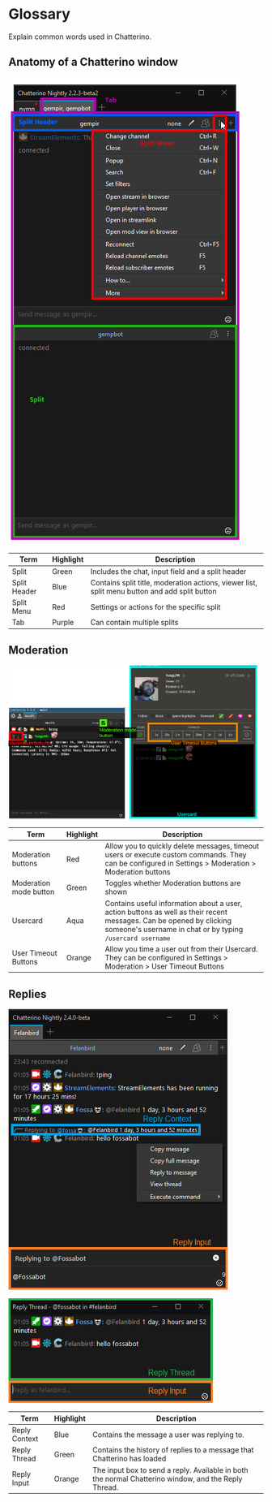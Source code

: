 # Glossary

Explain common words used in Chatterino.

## Anatomy of a Chatterino window

![overview](images/glossary/overview.png)

| Term         | Highlight | Description                                                                                   |
| ------------ | --------- | --------------------------------------------------------------------------------------------- |
| Split        | Green     | Includes the chat, input field and a split header                                             |
| Split Header | Blue      | Contains split title, moderation actions, viewer list, split menu button and add split button |
| Split Menu   | Red       | Settings or actions for the specific split                                                    |
| Tab          | Purple    | Can contain multiple splits                                                                   |

## Moderation

![moderation](images/glossary/moderation.png)

| Term                   | Highlight | Description                                                                                                                                                                       |
| ---------------------- | --------- | --------------------------------------------------------------------------------------------------------------------------------------------------------------------------------- |
| Moderation buttons     | Red       | Allow you to quickly delete messages, timeout users or execute custom commands. They can be configured in Settings > Moderation > Moderation buttons                              |
| Moderation mode button | Green     | Toggles whether Moderation buttons are shown                                                                                                                                      |
| Usercard               | Aqua      | Contains useful information about a user, action buttons as well as their recent messages. Can be opened by clicking someone's username in chat or by typing `/usercard username` |
| User Timeout Buttons   | Orange    | Allow you time a user out from their Usercard. They can be configured in Settings > Moderation > User Timeout Buttons                                                             |

## Replies

![reply_main](images/glossary/reply_main.png)

![reply_popout](images/glossary/reply_popout.png)

| Term          | Highlight | Description                                                                                          |
| ------------- | --------- | ---------------------------------------------------------------------------------------------------- |
| Reply Context | Blue      | Contains the message a user was replying to.                                                         |
| Reply Thread  | Green     | Contains the history of replies to a message that Chatterino has loaded                              |
| Reply Input   | Orange    | The input box to send a reply. Available in both the normal Chatterino window, and the Reply Thread. |
